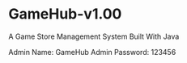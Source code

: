 # GameHub-v1.00
A Game Store Management System Built With Java

Admin Name: GameHub
Admin Password: 123456
